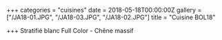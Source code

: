 +++
categories = "cuisines"
date = 2018-05-18T00:00:00Z
gallery = ["/JA18-01.JPG", "/JA18-03.JPG", "/JA18-02.JPG"]
title = "Cuisine BOL18"

+++
Stratifié blanc Full Color - Chêne massif